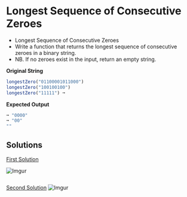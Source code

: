 # Longest Sequence of Consecutive Zeroes

- Longest Sequence of Consecutive Zeroes
- Write a function that returns the longest sequence of consecutive zeroes in a binary string.
- NB. If no zeroes exist in the input, return an empty string.

**Original String**

```javascript
longestZero("01100001011000")
longestZero("100100100")
longestZero("11111") ➞
```

**Expected Output**

```javascript
➞ "0000"
➞ "00"
""
```

## Solutions

[First Solution](../tree/first-solution)

![Imgur](https://i.imgur.com/dfu6eEB.png)

```javascript
```

[Second Solution](../tree/second-solution)
![Imgur](https://i.imgur.com/UDNMlM7.png)

```javascript
```
